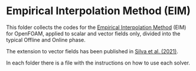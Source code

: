 # Empirical Interpolation Method (EIM)

This folder collects the codes for the [Empirical Interpolation Method](https://www.sciencedirect.com/science/article/pii/S1631073X04004248) (EIM) for OpenFOAM, applied to scalar and vector fields only, divided into the typical Offline and Online phase.

The extension to vector fields has been published in [Silva et al. (2021)](https://onlinelibrary.wiley.com/doi/abs/10.1002/nme.6679).

In each folder there is a file with the instructions on how to use each solver.
